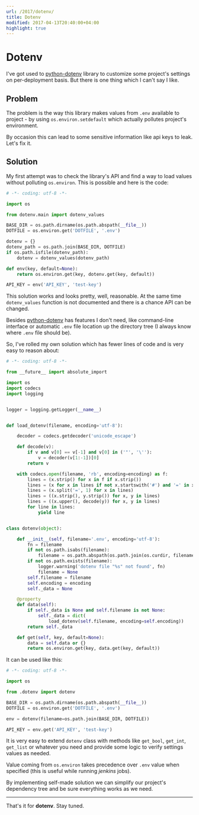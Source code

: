 ```yaml
---
url: /2017/dotenv/
title: Dotenv
modified: 2017-04-13T20:40:00+04:00
highlight: true
---
```

# Dotenv

I've got used to [python-dotenv][python-dotenv] library to customize some
project's settings on per-deployment basis. But there is one thing which I
can't say I like.


## Problem

The problem is the way this library makes values from `.env` available to
project - by using `os.environ.setdefault` which actually pollutes project's
environment.

By occasion this can lead to some sensitive information like api keys to leak.
Let's fix it.


## Solution

My first attempt was to check the library's API and find a way to load values
without polluting `os.environ`. This is possible and here is the code:

```python
# -*- coding: utf-8 -*-

import os

from dotenv.main import dotenv_values

BASE_DIR = os.path.dirname(os.path.abspath(__file__))
DOTFILE = os.environ.get('DOTFILE', '.env')

dotenv = {}
dotenv_path = os.path.join(BASE_DIR, DOTFILE)
if os.path.isfile(dotenv_path):
    dotenv = dotenv_values(dotenv_path)

def env(key, default=None):
    return os.environ.get(key, dotenv.get(key, default))

API_KEY = env('API_KEY', 'test-key')

```

This solution works and looks pretty, well, reasonable. At the same time
`dotenv_values` function is not documented and there is a chance API can be
changed.

Besides [python-dotenv][python-dotenv] has features I don't need, like
command-line interface or automatic `.env` file location up the directory tree
(I always know where `.env` file should be).

So, I've rolled my own solution which has fewer lines of code and is very easy
to reason about:

```python
# -*- coding: utf-8 -*-

from __future__ import absolute_import

import os
import codecs
import logging


logger = logging.getLogger(__name__)


def load_dotenv(filename, encoding='utf-8'):

    decoder = codecs.getdecoder('unicode_escape')

    def decode(v):
        if v and v[0] == v[-1] and v[0] in ('"', '\''):
            v = decoder(v[1:-1])[0]
        return v

    with codecs.open(filename, 'rb', encoding=encoding) as f:
        lines = (x.strip() for x in f if x.strip())
        lines = (x for x in lines if not x.startswith('#') and '=' in x)
        lines = (x.split('=', 1) for x in lines)
        lines = ((x.strip(), y.strip()) for x, y in lines)
        lines = ((x.upper(), decode(y)) for x, y in lines)
        for line in lines:
            yield line


class dotenv(object):

    def __init__(self, filename='.env', encoding='utf-8'):
        fn = filename
        if not os.path.isabs(filename):
            filename = os.path.abspath(os.path.join(os.curdir, filename))
        if not os.path.exists(filename):
            logger.warning('dotenv file "%s" not found', fn)
            filename = None
        self.filename = filename
        self.encoding = encoding
        self._data = None

    @property
    def data(self):
        if self._data is None and self.filename is not None:
            self._data = dict(
                load_dotenv(self.filename, encoding=self.encoding))
        return self._data

    def get(self, key, default=None):
        data = self.data or {}
        return os.environ.get(key, data.get(key, default))
```

It can be used like this:

```python
# -*- coding: utf-8 -*-

import os

from .dotenv import dotenv

BASE_DIR = os.path.dirname(os.path.abspath(__file__))
DOTFILE = os.environ.get('DOTFILE', '.env')

env = dotenv(filename=os.path.join(BASE_DIR, DOTFILE))

API_KEY = env.get('API_KEY', 'test-key')

```

It is very easy to extend `dotenv` class with methods like `get_bool`,
`get_int`, `get_list` or whatever you need and provide some logic to verify
settings values as needed.

Value coming from `os.environ` takes precedence over `.env` value when
specified (this is useful while running *jenkins* jobs).

By implementing self-made solution we can simplify
our project's dependency tree and be sure everything works as we need.

-----

That's it for **dotenv**. Stay tuned.


[python-dotenv]: https://github.com/theskumar/python-dotenv
